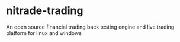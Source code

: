 # nitrade-trading
An open source financial trading back testing engine and live trading platform for linux and windows
